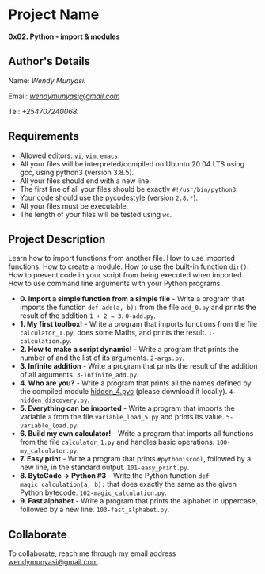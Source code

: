 # Project Name
**0x02. Python - import & modules**

## Author's Details
Name: *Wendy Munyasi.*

Email: *wendymunyasi@gmail.com*

Tel: *+254707240068.*

##  Requirements

*   Allowed editors: `vi`, `vim`, `emacs`.
*   All your files will be interpreted/compiled on Ubuntu 20.04 LTS using gcc, using python3 (version 3.8.5).
*   All your files should end with a new line.
*   The first line of all your files should be exactly `#!/usr/bin/python3`.
*   Your code should use the pycodestyle (version `2.8.*`).
*   All your files must be executable.
*   The length of your files will be tested using `wc`.

## Project Description
Learn how to import functions from another file.
How to use imported functions.
How to create a module.
How to use the built-in function `dir()`.
How to prevent code in your script from being executed when imported.
How to use command line arguments with your Python programs.

* **0. Import a simple function from a simple file** - Write a program that imports the function `def add(a, b):` from the file `add_0.py` and prints the result of the addition `1 + 2 = 3`. `0-add.py`.
* **1. My first toolbox!** - Write a program that imports functions from the file `calculator_1.py`, does some Maths, and prints the result. `1-calculation.py`.
* **2. How to make a script dynamic!** - Write a program that prints the number of and the list of its arguments. `2-args.py`.
* **3. Infinite addition** - Write a program that prints the result of the addition of all arguments. `3-infinite_add.py`.
* **4. Who are you?** - Write a program that prints all the names defined by the compiled module [hidden_4.pyc](https://github.com/holbertonschool/0x02.py/raw/master/hidden_4.pyc) (please download it locally). `4-hidden_discovery.py`.
* **5. Everything can be imported** - Write a program that imports the variable `a` from the file `variable_load_5.py` and prints its value. `5-variable_load.py`.
* **6. Build my own calculator!** - Write a program that imports all functions from the file `calculator_1.py` and handles basic operations. `100-my_calculator.py`.
* **7. Easy print** - Write a program that prints `#pythoniscool`, followed by a new line, in the standard output. `101-easy_print.py`.
* **8. ByteCode -> Python #3** - Write the Python function `def magic_calculation(a, b):` that does exactly the same as the given Python bytecode. `102-magic_calculation.py`.
* **9. Fast alphabet** - Write a program that prints the alphabet in uppercase, followed by a new line. `103-fast_alphabet.py`.

## Collaborate

To collaborate, reach me through my email address wendymunyasi@gmail.com.